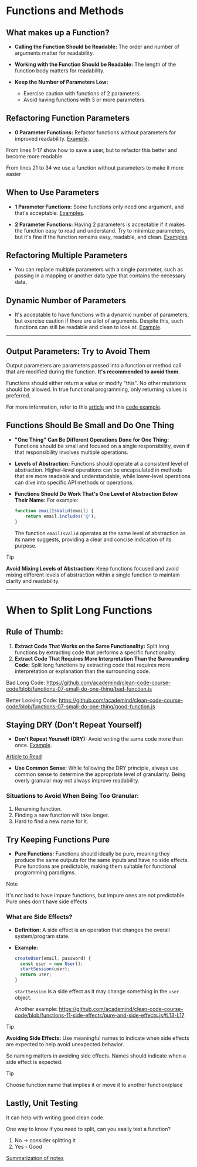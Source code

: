 # Functions and Methods

## What makes up a Function?

- **Calling the Function Should be Readable:** The order and number of arguments matter for readability.
  
- **Working with the Function Should be Readable:** The length of the function body matters for readability.

- **Keep the Number of Parameters Low:**
  - Exercise caution with functions of 2 parameters.
  - Avoid having functions with 3 or more parameters.

## Refactoring Function Parameters

- **0 Parameter Functions:** Refactor functions without parameters for improved readability. [Example](https://github.com/academind/clean-code-course-code/blob/functions-01-refactoring-function-parameters/no-arg-functions.js).

From lines 1-17 show how to save a user, but to refactor this better and become more readable

From lines 21 to 34 we use a function without parameters to make it more easier

## When to Use Parameters

- **1 Parameter Functions:** Some functions only need one argument, and that's acceptable. [Examples](https://github.com/academind/clean-code-course-code/tree/functions-02-when-one-parameter-is-just-right).

- **2 Parameter Functions:** Having 2 parameters is acceptable if it makes the function easy to read and understand. Try to minimize parameters, but it's fine if the function remains easy, readable, and clean. [Examples](https://github.com/academind/clean-code-course-code/tree/functions-03-two-parameters).

## Refactoring Multiple Parameters

- You can replace multiple parameters with a single parameter, such as passing in a mapping or another data type that contains the necessary data.

## Dynamic Number of Parameters

- It's acceptable to have functions with a dynamic number of parameters, but exercise caution if there are a lot of arguments. Despite this, such functions can still be readable and clean to look at. [Example](https://github.com/academind/clean-code-course-code/blob/functions-05-dynamic-parameters/infinite-arg-functions.js).


---

## Output Parameters: Try to Avoid Them

Output parameters are parameters passed into a function or method call that are modified during the function. **It's recommended to avoid them.**

Functions should either return a value or modify "this". No other mutations should be allowed. In true functional programming, only returning values is preferred. 

For more information, refer to this [article](https://medium.com/thinkster-io/code-smell-output-parameters-fcb90e0005aa) and this [code example](https://github.com/academind/clean-code-course-code/blob/functions-06-output-parameters/output-parameters.js).

## Functions Should Be Small and Do One Thing

- **"One Thing" Can Be Different Operations Done for One Thing:** Functions should be small and focused on a single responsibility, even if that responsibility involves multiple operations.

- **Levels of Abstraction:** Functions should operate at a consistent level of abstraction. Higher-level operations can be encapsulated in methods that are more readable and understandable, while lower-level operations can dive into specific API methods or operations.

- **Functions Should Do Work That's One Level of Abstraction Below Their Name:** For example:
  ```javascript
  function emailIsValid(email) {
      return email.includes('@');
  }
  ```
  The function `emailIsValid` operates at the same level of abstraction as its name suggests, providing a clear and concise indication of its purpose.

> [!TIP]
> **Avoid Mixing Levels of Abstraction:** Keep functions focused and avoid mixing different levels of abstraction within a single function to maintain clarity and readability.


---

# When to Split Long Functions

## Rule of Thumb:
1. **Extract Code That Works on the Same Functionality:** Split long functions by extracting code that performs a specific functionality.
2. **Extract Code That Requires More Interpretation Than the Surrounding Code:** Split long functions by extracting code that requires more interpretation or explanation than the surrounding code.

Bad Long Code: https://github.com/academind/clean-code-course-code/blob/functions-07-small-do-one-thing/bad-function.js

Better Looking Code: https://github.com/academind/clean-code-course-code/blob/functions-07-small-do-one-thing/good-function.js

## Staying DRY (Don't Repeat Yourself)

- **Don't Repeat Yourself (DRY):** Avoid writing the same code more than once. [Example](https://github.com/academind/clean-code-course-code/blob/functions-09-dry/dry.js#L10-L28).
  
[Article to Read](https://scientificallysound.org/2018/07/19/python-functions/)

- **Use Common Sense:** While following the DRY principle, always use common sense to determine the appropriate level of granularity. Being overly granular may not always improve readability.

### Situations to Avoid When Being Too Granular:
1. Renaming function.
2. Finding a new function will take longer.
3. Hard to find a new name for it.

## Try Keeping Functions Pure

- **Pure Functions:** Functions should ideally be pure, meaning they produce the same outputs for the same inputs and have no side effects. Pure functions are predictable, making them suitable for functional programming paradigms.

> [!NOTE]
> It's not bad to have impure functions, but impure ones are not predictable. Pure ones don't have side effects

### What are Side Effects?

- **Definition:** A side effect is an operation that changes the overall system/program state.

- **Example:**
  ```javascript
  createUser(email, password) {
    const user = new User();
    startSession(user);
    return user;
  }
  ```
  `startSession` is a side effect as it may change something in the `user` object.

  Another example: https://github.com/academind/clean-code-course-code/blob/functions-11-side-effects/pure-and-side-effects.js#L13-L17


> [!TIP]
> **Avoiding Side Effects:** Use meaningful names to indicate when side effects are expected to help avoid unexpected behavior.

So naming matters in avoiding side effects. Names should indicate when a side effect is expected.

> [!TIP]
> Choose function name that implies it or move it to another function/place


## Lastly, Unit Testing
It can help with writing good clean code.

One way to know if you need to split, can you easily test a function?
1. No -> consider splitting it
2. Yes - Good

[Summarization of notes](https://github.com/academind/clean-code-course-code/blob/functions-extra-attachments/Functions-Summary.pdf)